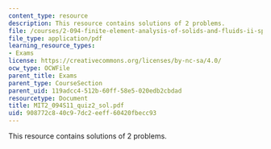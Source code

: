 ```yaml
---
content_type: resource
description: This resource contains solutions of 2 problems.
file: /courses/2-094-finite-element-analysis-of-solids-and-fluids-ii-spring-2011/908772c840c97dc2eeff60420fbecc93_MIT2_094S11_quiz2_sol.pdf
file_type: application/pdf
learning_resource_types:
- Exams
license: https://creativecommons.org/licenses/by-nc-sa/4.0/
ocw_type: OCWFile
parent_title: Exams
parent_type: CourseSection
parent_uid: 119adcc4-512b-60ff-58e5-020edb2cbdad
resourcetype: Document
title: MIT2_094S11_quiz2_sol.pdf
uid: 908772c8-40c9-7dc2-eeff-60420fbecc93
---
```

This resource contains solutions of 2 problems.